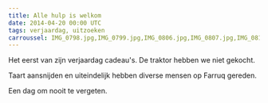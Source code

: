 ```yaml
---
title: Alle hulp is welkom
date: 2014-04-20 00:00 UTC
tags: verjaardag, uitzoeken
carroussel: IMG_0798.jpg,IMG_0799.jpg,IMG_0806.jpg,IMG_0807.jpg,IMG_0814.jpg,IMG_0815.jpg,IMG_0816.jpg,IMG_0818.jpg,IMG_0819.jpg,IMG_0820.jpg,IMG_0825.jpg,IMG_0827.jpg,IMG_0828.jpg,IMG_0830.jpg,IMG_0831.jpg,IMG_0832.jpg,IMG_0833.jpg,IMG_0834.jpg,IMG_0835.jpg,IMG_0836.jpg,IMG_0839.jpg,IMG_0840.jpg,IMG_0842.jpg,IMG_1052.jpg,IMG_1053.jpg,IMG_1055.jpg,IMG_1064.jpg,IMG_1068.jpg,IMG_4012.jpg,IMG_4013.jpg,IMG_4014.jpg,IMG_4015.jpg,IMG_4016.jpg,IMG_4017.jpg,IMG_4018.jpg,IMG_4020.jpg,IMG_4021.jpg,IMG_4022.jpg,IMG_4027.jpg,IMG_4028.jpg,IMG_4029.jpg,IMG_4030.jpg,IMG_4031.jpg,IMG_4032.jpg,IMG_4033.jpg,IMG_4034.jpg,IMG_4037.jpg,IMG_4039.jpg,IMG_4042.jpg,IMG_4043.jpg,IMG_4070.jpg,IMG_4071.jpg,IMG_4086.jpg,IMG_4087.jpg,IMG_4088.jpg,IMG_4089.jpg
---
```

Het eerst van zijn verjaardag cadeau's. De traktor hebben we niet gekocht.

Taart aansnijden en uiteindelijk hebben diverse mensen op Farruq gereden.

Een dag om nooit te vergeten.
